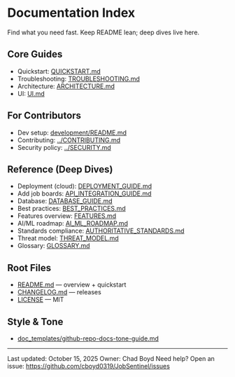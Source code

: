 # Documentation Index

Find what you need fast. Keep README lean; deep dives live here.

## Core Guides
- Quickstart: [QUICKSTART.md](QUICKSTART.md)
- Troubleshooting: [TROUBLESHOOTING.md](TROUBLESHOOTING.md)
- Architecture: [ARCHITECTURE.md](ARCHITECTURE.md)
- UI: [UI.md](UI.md)

## For Contributors
- Dev setup: [development/README.md](development/README.md)
- Contributing: [../CONTRIBUTING.md](../CONTRIBUTING.md)
- Security policy: [../SECURITY.md](../SECURITY.md)

## Reference (Deep Dives)
- Deployment (cloud): [DEPLOYMENT_GUIDE.md](reference/DEPLOYMENT_GUIDE.md)
- Add job boards: [API_INTEGRATION_GUIDE.md](reference/API_INTEGRATION_GUIDE.md)
- Database: [DATABASE_GUIDE.md](reference/DATABASE_GUIDE.md)
- Best practices: [BEST_PRACTICES.md](reference/BEST_PRACTICES.md)
- Features overview: [FEATURES.md](reference/FEATURES.md)
- AI/ML roadmap: [AI_ML_ROADMAP.md](reference/AI_ML_ROADMAP.md)
- Standards compliance: [AUTHORITATIVE_STANDARDS.md](reference/AUTHORITATIVE_STANDARDS.md)
 - Threat model: [THREAT_MODEL.md](THREAT_MODEL.md)
 - Glossary: [GLOSSARY.md](GLOSSARY.md)

## Root Files
- [README.md](../README.md) — overview + quickstart
- [CHANGELOG.md](../CHANGELOG.md) — releases
- [LICENSE](../LICENSE) — MIT

## Style & Tone
- [doc_templates/github-repo-docs-tone-guide.md](doc_templates/github-repo-docs-tone-guide.md)

---

Last updated: October 15, 2025
Owner: Chad Boyd
Need help? Open an issue: https://github.com/cboyd0319/JobSentinel/issues
